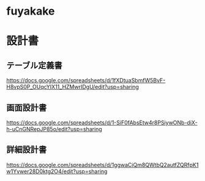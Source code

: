 # fuyakake

# 設計書

## テーブル定義書
https://docs.google.com/spreadsheets/d/1fXDtuaSbmfW5BvF-H8vpS0P_OUqcYIX11_HZMwrIDgU/edit?usp=sharing

## 画面設計書
https://docs.google.com/spreadsheets/d/1-SiF0fAbsEtw4r8PSiywONb-diX-h-uCnGNRepJP85o/edit?usp=sharing

## 詳細設計書
https://docs.google.com/spreadsheets/d/1ggwaCiQm8QWtbQ2autfZQRfpK1w1Yvwer28D0ktg2O4/edit?usp=sharing